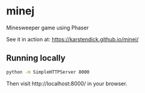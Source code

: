 # minej
Minesweeper game using Phaser

See it in action at: https://karstendick.github.io/minej/

## Running locally

```bash
python -m SimpleHTTPServer 8000
```

Then visit http://localhost:8000/ in your browser.
